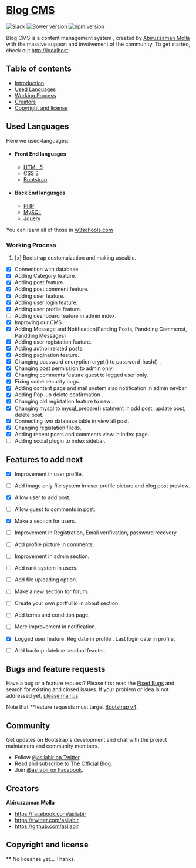 # [Blog CMS](http://localhost)

[![Slack](https://bootstrap-slack.herokuapp.com/badge.svg)](https://bootstrap-slack.herokuapp.com)
![Bower version](https://img.shields.io/bower/v/bootstrap.svg)
[![npm version](https://img.shields.io/npm/v/bootstrap.svg)](https://www.npmjs.com/package/bootstrap)


Blog CMS is a content management system , created by [Abiruzzaman Molla](https://facebook.com/asliabir) with the massive support and involvement of the community.
To get started, check out <http://localhost>!


## Table of contents

* [Introduction](#blog-cms)
* [Used Languages](#used-languages)
* [Working Process](#documentation)
* [Creators](#creators)
* [Copyright and license](#copyright-and-license)


## Used Languages

Here we used-languages:
- #### Front End langusges
    - [HTML 5](http://html)
    - [CSS 3](css)
    - [Bootstrap](#bootstrap-slack)

- #### Back End langusges
    - [PHP](http://php)
    - [MySQL](mysql)
    - [Jquery](#ajax)

You can learn all of those in [w3schools.com](#http://w3schools.com)

### Working Process

 1. [x] Bootstrap customaization and making useable.
 - [x] Connection with database.
 - [x] Adding Category feature.
 - [x] Adding post feature.
 - [x] Adding post comment feature.
 - [x] Adding user feature.
 - [x] Adding user login feature.
 - [x] Adding user profile feature.
 - [ ] Adding deshboard feature in admin index.
 - [x] Improving our CMS
 - [x] Adding Message and Notification(Panding Posts, Pandding Commenst, Pandding Messages)
 - [x] Adding user registation feature.
 - [x] Adding author related posts.
 - [x] Adding pagination feature.
 - [x] Changing password encryption crypt() to password_hash() .
 - [x] Changing post permission to admin only.
 - [x] Changing comments feature guest to logged user only.
 - [x] Fixing some security bugs.
 - [x] Adding content page and mail system also notification in admin nevbar.
 - [x] Adding Pop-up delete confirmation .
 - [x] Changing old registation feature to new .
 - [x] Changing mysql to mysql_prepare() statment in add post, update post, delete post.
 - [x] Connecting two database table in view all post.
 - [x] Changing registation fileds.
 - [x] Adding recent posts and comments view in index page.
 - [ ] Adding social plugin to index sidebar.

## Features to add next

- [x] Improvement in user profile.
- [ ] Add image only file system in user profile picture and blog post preview.
- [x] Allow user to add post.
- [ ] Allow guest to comments in post.
- [x] Make a section for users.
- [ ] Improvement in Registration, Email verifivation, password recovery.
- [ ] Add profile picture in comments.
- [ ] Improvement in admin section.
- [ ] Add rank system in users.
- [ ] Add file uploading option.
- [ ] Make a new section for forum.
- [ ] Create your own portfullio in about section.
- [ ] Add terms and condition page.
- [ ] More improvement in notification.
- [x] Logged user feature. Reg date in profile . Last login date in profile.
- [ ] Add backup datebse secdual feauter.


## Bugs and feature requests

Have a bug or a feature request? Please first read the [Fixed Bugs](https://localhost/cms/fixed_bugs.php) and search for existing and closed issues. If your problem or idea is not addressed yet, [please mail us](https://localhost/cms/contact.php).

Note that **feature requests must target [Bootstrap v4](https://localhost/cms/request_features.php).


## Community

Get updates on Bootstrap's development and chat with the project maintainers and community members.

* Follow [@asliabir on Twitter](https://twitter.com/asliabir).
* Read and subscribe to [The Official Blog](http://asliabir.wordpress.com).
* Join [@asliabir on Facebook](https://facebook.com/asliabir).

## Creators

**Abiruzzaman Molla**

* <https://facebook.com/asliabir>
* <https://twitter.com/asliabir>
* <https://github.com/asliabir>



## Copyright and license

** No liceanse yet... Thanks.

